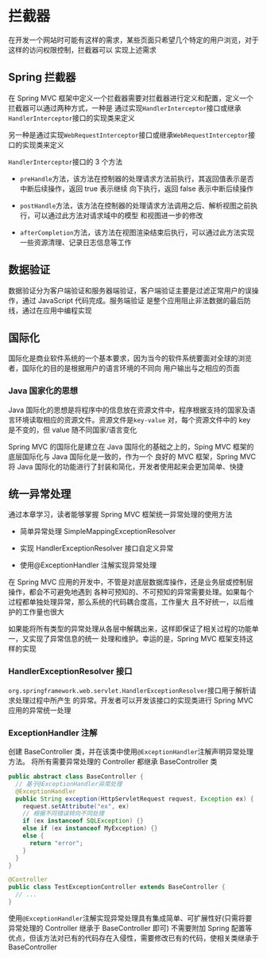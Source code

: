 # 拦截器

在开发一个网站时可能有这样的需求，某些页面只希望几个特定的用户浏览，对于这样的访问权限控制，拦截器可以
实现上述需求

## Spring 拦截器

在 Spring MVC 框架中定义一个拦截器需要对拦截器进行定义和配置，定义一个拦截器可以通过两种方式，一种是
通过实现`HandlerInterceptor`接口或继承`HandlerInterceptor`接口的实现类来定义

另一种是通过实现`WebRequestInterceptor`接口或继承`WebRequestInterceptor`接口的实现类来定义

`HandlerInterceptor`接口的 3 个方法

- `preHandle`方法，该方法在控制器的处理请求方法前执行，其返回值表示是否中断后续操作，返回 true 表示继续
  向下执行，返回 false 表示中断后续操作

- `postHandle`方法，该方法在控制器的处理请求方法调用之后、解析视图之前执行，可以通过此方法对请求域中的模型
  和视图进一步的修改

- `afterCompletion`方法，该方法在视图渲染结束后执行，可以通过此方法实现一些资源清理、记录日志信息等工作

## 数据验证

数据验证分为客户端验证和服务器端验证，客户端验证主要是过滤正常用户的误操作，通过 JavaScript 代码完成。服务端验证
是整个应用阻止非法数据的最后防线，通过在应用中编程实现

## 国际化

国际化是商业软件系统的一个基本要求，因为当今的软件系统要面对全球的浏览者，国际化的目的是根据用户的语言环境的不同向
用户输出与之相应的页面

### Java 国家化的思想

Java 国际化的思想是将程序中的信息放在资源文件中，程序根据支持的国家及语言环境读取相应的资源文件。资源文件是`key-value`
对，每个资源文件中的 key 是不变的，但 value 随不同国家/语言变化

Spring MVC 的国际化是建立在 Java 国际化的基础之上的，Sping MVC 框架的底层国际化与 Java 国际化是一致的，作为一个
良好的 MVC 框架，Spring MVC 将 Java 国际化的功能进行了封装和简化，开发者使用起来会更加简单、快捷

## 统一异常处理

通过本章学习，读者能够掌握 Spring MVC 框架统一异常处理的使用方法

- 简单异常处理 SimpleMappingExceptionResolver

- 实现 HandlerExceptionResolver 接口自定义异常

- 使用@ExceptionHandler 注解实现异常处理

在 Spring MVC 应用的开发中，不管是对底层数据库操作，还是业务层或控制层操作，都会不可避免地遇到
各种可预知的、不可预知的异常需要处理。如果每个过程都单独处理异常，那么系统的代码耦合度高，工作量大
且不好统一，以后维护的工作量也很大

如果能将所有类型的异常处理从各层中解耦出来，这样即保证了相关过程的功能单一，又实现了异常信息的统一
处理和维护。幸运的是，Spring MVC 框架支持这样的实现

### HandlerExceptionResolver 接口

`org.springframework.web.servlet.HandlerExceptionResolver`接口用于解析请求处理过程中所产生
的异常。开发者可以开发该接口的实现类进行 Spring MVC 应用的异常统一处理

### ExceptionHandler 注解

创建 BaseController 类，并在该类中使用`@ExceptionHandler`注解声明异常处理方法。
将所有需要异常处理的 Controller 都继承 BaseController 类

```java
public abstract class BaseController {
  // 基于@ExceptionHandler异常处理
  @ExceptionHandler
  public String exception(HttpServletRequest request, Exception ex) {
    request.setAttribute("ex", ex)
    // 根据不同错误转向不同处理
    if (ex instanceof SQLException) {}
    else if (ex instanceof MyException) {}
    else {
      return "error";
    }
  }
}
```

```java
@Controller
public class TestExceptionController extends BaseController {
  // ...
}
```

使用`@ExceptionHandler`注解实现异常处理具有集成简单、可扩展性好(只需将要异常处理的 Controller 继承于 BaseController 即可)
不需要附加 Spring 配置等优点，但该方法对已有的代码存在入侵性，需要修改已有的代码，使相关类继承于 BaseController
